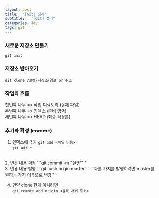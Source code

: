 ```yaml
---
layout: post
title:  "[Git] 정리"
subtitle:   "[Git] 정리"
categories: dev
tags: git
---
```


### 새로운 저장소 만들기  
```git init```

### 저장소 받아오기  
```git clone /로컬/저장소/경로 or 주소```

### 작업의 흐름  
첫번째 나무 => 작업 디렉토리 (실제 파일)  
두번째 나무 => 인덱스 (준비 영역)  
세번째 나무 => HEAD (최종 확정본)  

### 추가와 확정 (commit)  
1. 인덱스에 추가
```git add <파일 이름>```  
```git add *```  
<br>
2. 변경 내용 확정  
```git commit -m "설명"```  
<br>  
3. 변경 내용 발행  
```git push origin master```  
```다른 가지를 발행하려면 master를 원하는 가지 이름으로 변경```

4. 만약 clone 한게 아니라면  
```git remote add origin <원격 서버 주소>```

